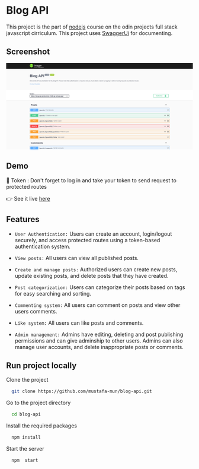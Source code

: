 
# Blog API

This project is the part of [nodejs](https://www.theodinproject.com/lessons/nodejs-blog-api) course on the odin projects full stack javascript cirriculum.
This project uses [SwaggerUi](https://swagger.io/) for documenting.

## Screenshot

![](ss.png)

  
## Demo

🔑 Token : Don't forget to log in and take your token to send request to protected routes

👉 See it live [here](https://blog-api-production-18c9.up.railway.app/)

  
## Features

- `User Authentication:` Users can create an account, login/logout securely, and access protected routes using a token-based authentication system.

- `View posts:` All users can view all published posts.

- `Create and manage posts:` Authorized users can create new posts, update existing posts, and delete posts that they have created.

- `Post categorization:` Users can categorize their posts based on tags for easy searching and sorting.

- `Commenting system:` All users can comment on posts and view other users comments.

- `Like system:` All users can like posts and comments.

- `Admin management:` Admins have editing, deleting and post publishing permissions and can give adminship to other users. Admins can also manage user accounts, and delete inappropriate posts or comments.


  
## Run project locally

Clone the project

```bash
  git clone https://github.com/mustafa-mun/blog-api.git
```

Go to the project directory

```bash
  cd blog-api
```

Install the required packages

```bash
  npm install
```

Start the server

```bash
  npm  start
```

  
